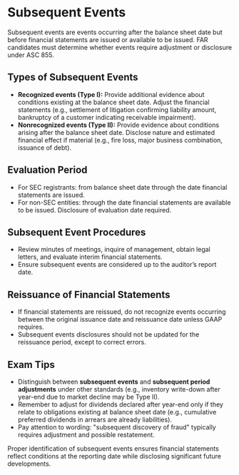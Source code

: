 # Subsequent Events

Subsequent events are events occurring after the balance sheet date but before financial statements are issued or available to be issued. FAR candidates must determine whether events require adjustment or disclosure under ASC 855.

## Types of Subsequent Events

- **Recognized events (Type I):** Provide additional evidence about conditions existing at the balance sheet date. Adjust the financial statements (e.g., settlement of litigation confirming liability amount, bankruptcy of a customer indicating receivable impairment).
- **Nonrecognized events (Type II):** Provide evidence about conditions arising after the balance sheet date. Disclose nature and estimated financial effect if material (e.g., fire loss, major business combination, issuance of debt).

## Evaluation Period

- For SEC registrants: from balance sheet date through the date financial statements are issued.
- For non-SEC entities: through the date financial statements are available to be issued. Disclosure of evaluation date required.

## Subsequent Event Procedures

- Review minutes of meetings, inquire of management, obtain legal letters, and evaluate interim financial statements.
- Ensure subsequent events are considered up to the auditor’s report date.

## Reissuance of Financial Statements

- If financial statements are reissued, do not recognize events occurring between the original issuance date and reissuance date unless GAAP requires.
- Subsequent events disclosures should not be updated for the reissuance period, except to correct errors.

## Exam Tips

- Distinguish between **subsequent events** and **subsequent period adjustments** under other standards (e.g., inventory write-down after year-end due to market decline may be Type II).
- Remember to adjust for dividends declared after year-end only if they relate to obligations existing at balance sheet date (e.g., cumulative preferred dividends in arrears are already liabilities).
- Pay attention to wording: "subsequent discovery of fraud" typically requires adjustment and possible restatement.

Proper identification of subsequent events ensures financial statements reflect conditions at the reporting date while disclosing significant future developments.
